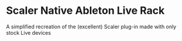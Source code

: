 # Scaler Native Ableton Live Rack
A simplified recreation of the (excellent) Scaler plug-in made with only stock Live devices
